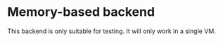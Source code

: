 # Memory-based backend

This backend is only suitable for testing. It will only work in a single
VM.
